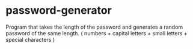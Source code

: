 # password-generator

Program that takes the length of the password and generates a random password of the same length. ( numbers + capital letters + small letters + special characters )

